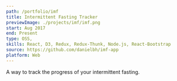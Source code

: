 ```yaml
---
path: /portfolio/imf
title: Intermittent Fasting Tracker
previewImage: ./projects/imf/imf.png
start: Aug 2017
end: Present
type: OSS,
skills: React, D3, Redux, Redux-Thunk, Node.js, React-Bootstrap
source: https://github.com/danielbh/imf-app
platform: Web
---
```


A way to track the progress of your intermittent fasting.
